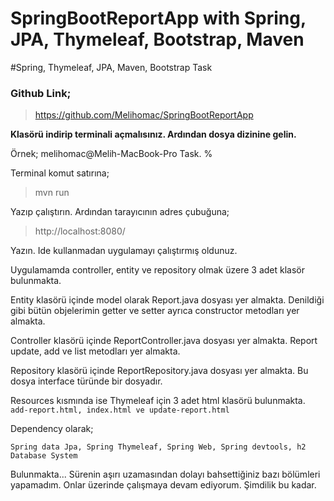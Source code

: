 # SpringBootReportApp with Spring, JPA, Thymeleaf, Bootstrap, Maven

#Spring, Thymeleaf, JPA, Maven, Bootstrap Task

### Github Link;

> https://github.com/Melihomac/SpringBootReportApp

**Klasörü indirip terminali açmalısınız. Ardından dosya dizinine gelin.**

Örnek; melihomac@Melih-MacBook-Pro Task. %

Terminal komut satırına;

> mvn run

Yazıp çalıştırın. Ardından tarayıcının adres çubuğuna;

> http://localhost:8080/

Yazın. Ide kullanmadan uygulamayı çalıştırmış oldunuz.

Uygulamamda controller, entity ve repository olmak üzere 3 adet klasör bulunmakta.

Entity klasörü içinde model olarak Report.java dosyası yer almakta. Denildiği gibi bütün objelerimin getter ve setter ayrıca constructor metodları yer almakta.

Controller klasörü içinde ReportController.java dosyası yer almakta. Report update, add ve list metodları yer almakta.

Repository klasörü içinde ReportRepository.java dosyası yer almakta. Bu dosya interface türünde bir dosyadır.

Resources kısmında ise Thymeleaf için 3 adet html klasörü bulunmakta.
`add-report.html, index.html ve update-report.html`

Dependency olarak;<br>

`Spring data Jpa, Spring Thymeleaf, Spring Web, Spring devtools, h2 Database System`<br>

Bulunmakta... Sürenin aşırı uzamasından dolayı bahsettiğiniz bazı bölümleri yapamadım. Onlar üzerinde çalışmaya devam ediyorum. Şimdilik bu kadar.
